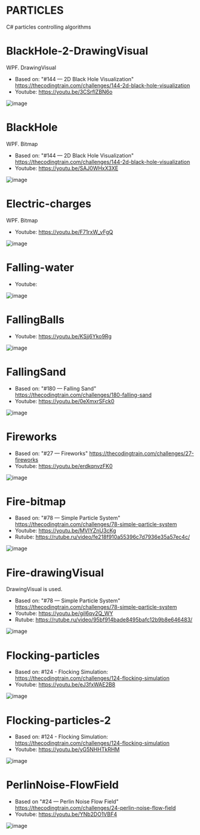 # PARTICLES
 C# particles controlling algorithms

# BlackHole-2-DrawingVisual

WPF. DrawingVisual

- Based on: "#144 — 2D Black Hole Visualization" https://thecodingtrain.com/challenges/144-2d-black-hole-visualization
- Youtube: https://youtu.be/3CSrflZBN6o

![image](https://github.com/user-attachments/assets/0ccd2062-ec3e-476d-b0ca-8a58b1a940aa)


 # BlackHole

WPF. Bitmap

- Based on: "#144 — 2D Black Hole Visualization" https://thecodingtrain.com/challenges/144-2d-black-hole-visualization
- Youtube: https://youtu.be/SAJ0WHxX3XE

 ![image](https://github.com/user-attachments/assets/5cddb829-04b2-4b8d-97e4-18ac6ca9862f)


# Electric-charges

WPF. Bitmap

- Youtube: https://youtu.be/F71rxW_vFgQ

![image](https://github.com/user-attachments/assets/879098bb-3858-4b17-800d-a892a19cb9a7)


# Falling-water

- Youtube:

![image](https://github.com/user-attachments/assets/918011d8-917e-44fc-b1c2-8d179c148e53)


# FallingBalls

- Youtube: https://youtu.be/KSjj6Yko9Rg

![image](https://github.com/user-attachments/assets/ef20934d-6a45-4b2d-80b6-421d6a2566f6)


 # FallingSand

- Based on: "#180 — Falling Sand" https://thecodingtrain.com/challenges/180-falling-sand
- Youtube: https://youtu.be/0eXmxrSFck0

![image](https://github.com/tltrus/PARTICLES/assets/77125487/6c0a0f0e-4ef4-4ead-b88a-cfe02a2d3407)


 # Fireworks

- Based on: "#27 — Fireworks" https://thecodingtrain.com/challenges/27-fireworks
- Youtube: https://youtu.be/erdkqnvzFK0

![image](https://github.com/user-attachments/assets/17b42245-4b82-4569-81e4-baaddafcc998)


# Fire-bitmap

- Based on: "#78 — Simple Particle System" https://thecodingtrain.com/challenges/78-simple-particle-system
- Youtube: https://youtu.be/MVIYZnU3cKg
- Rutube: https://rutube.ru/video/fe218f910a55396c7d7936e35a57ec4c/
  
![image](https://github.com/user-attachments/assets/14b3498e-390e-444f-b94a-a81e90c1697c)


# Fire-drawingVisual

DrawingVisual is used.
- Based on: "#78 — Simple Particle System" https://thecodingtrain.com/challenges/78-simple-particle-system
- Youtube: https://youtu.be/giI6qv2Q_WY
- Rutube: https://rutube.ru/video/95bf914bade8495bafc12b9b8e646483/

![image](https://github.com/user-attachments/assets/39d84957-76d4-4d58-9ae1-3b2855c21161)


# Flocking-particles

- Based on: #124 - Flocking Simulation: https://thecodingtrain.com/challenges/124-flocking-simulation
- Youtube: https://youtu.be/eJ3fxWAE2B8

![image](https://github.com/tltrus/PARTICLES/assets/77125487/cbdccc35-def0-447f-8ebc-05c2b0ead8ff)


# Flocking-particles-2

- Based on: #124 - Flocking Simulation: https://thecodingtrain.com/challenges/124-flocking-simulation
- Youtube: https://youtu.be/yG5NHHTkRHM

![image](https://github.com/user-attachments/assets/5c8582ba-8596-479f-9206-5dbb200ab89f)


# PerlinNoise-FlowField

- Based on "#24 — Perlin Noise Flow Field" https://thecodingtrain.com/challenges/24-perlin-noise-flow-field
- Youtube: https://youtu.be/YNb2DO1VBF4

![image](https://github.com/tltrus/PARTICLES/assets/77125487/b6127539-01bf-4da3-9402-7f5ba9043b2f)
